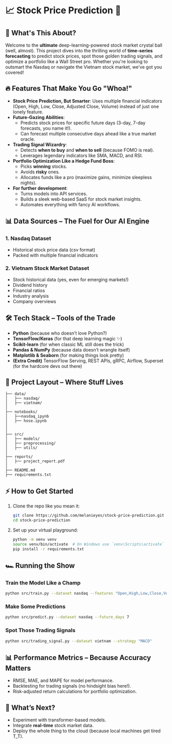 # 📈 Stock Price Prediction 🚀

## 🧐 What's This About?
Welcome to the **ultimate** deep-learning-powered stock market crystal ball (well, almost). This project dives into the thrilling world of **time-series forecasting** to predict stock prices, spot those golden trading signals, and optimize a portfolio like a Wall Street pro. Whether you're looking to outsmart the Nasdaq or navigate the Vietnam stock market, we’ve got you covered!

## 🔥 Features That Make You Go "Whoa!"
- **Stock Price Prediction, But Smarter**: Uses multiple financial indicators (Open, High, Low, Close, Adjusted Close, Volume) instead of just one lonely feature.
- **Future-Gazing Abilities**:
  - Predicts stock prices for specific future days (3-day, 7-day forecasts, you name it!).
  - Can forecast multiple consecutive days ahead like a true market oracle.
- **Trading Signal Wizardry**:
  - Detects **when to buy** and **when to sell** (because FOMO is real).
  - Leverages legendary indicators like SMA, MACD, and RSI.
- **Portfolio Optimization Like a Hedge Fund Boss**:
  - Picks **winning** stocks.
  - Avoids **risky** ones.
  - Allocates funds like a pro (maximize gains, minimize sleepless nights).
- **For further development**:
  - Turns models into API services.
  - Builds a sleek web-based SaaS for stock market insights.
  - Automates everything with fancy AI workflows.

## 📊 Data Sources – The Fuel for Our AI Engine
### 1. Nasdaq Dataset
- Historical stock price data (csv format)
- Packed with multiple financial indicators

### 2. Vietnam Stock Market Dataset
- Stock historical data (yes, even for emerging markets!)
- Dividend history
- Financial ratios
- Industry analysis
- Company overviews

## 🛠️ Tech Stack – Tools of the Trade
- **Python** (because who doesn’t love Python?)
- **TensorFlow/Keras** (for that deep learning magic ✨)
- **Scikit-learn** (for when classic ML still does the trick)
- **Pandas & NumPy** (because data doesn’t wrangle itself)
- **Matplotlib & Seaborn** (for making things look pretty)
- **(Extra Credit)** TensorFlow Serving, REST APIs, gRPC, Airflow, Superset (for the hardcore devs out there)

## 📁 Project Layout – Where Stuff Lives
```
├── data/
│   ├── nasdaq/
│   ├── vietnam/
│
├── notebooks/
│   ├──nasdaq_ipynb
│   ├── hose.ipynb
│  
│
├── src/
│   ├── models/
│   ├── preprocessing/
│   ├── utils/
│
├── reports/
│   ├── project_report.pdf
│
├── README.md
├── requirements.txt
```

## ⚡ How to Get Started
1. Clone the repo like you mean it:
   ```bash
   git clone https://github.com/melanieyes/stock-price-prediction.git
   cd stock-price-prediction
   ```
2. Set up your virtual playground:
   ```bash
   python -m venv venv
   source venv/bin/activate  # On Windows use `venv\Scripts\activate`
   pip install -r requirements.txt
   ```

## 🏎️ Running the Show
### Train the Model Like a Champ
```bash
python src/train.py --dataset nasdaq --features "Open,High,Low,Close,Volume"
```

### Make Some Predictions
```bash
python src/predict.py --dataset nasdaq --future_days 7
```

### Spot Those Trading Signals
```bash
python src/trading_signal.py --dataset vietnam --strategy "MACD"
```

## 📊 Performance Metrics – Because Accuracy Matters
- RMSE, MAE, and MAPE for model performance.
- Backtesting for trading signals (no hindsight bias here!).
- Risk-adjusted return calculations for portfolio optimization.

## 🚀 What’s Next?
- Experiment with transformer-based models.
- Integrate **real-time** stock market data.
- Deploy the whole thing to the cloud (because local machines get tired T_T).


